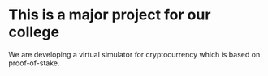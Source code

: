 # This is a major project for our college
We are developing a virtual simulator for cryptocurrency which is based on proof-of-stake.
